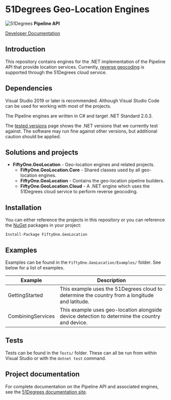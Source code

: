 # 51Degrees Geo-Location Engines

![51Degrees](https://51degrees.com/DesktopModules/FiftyOne/Distributor/Logo.ashx?utm_source=github&utm_medium=repository&utm_content=readme_main&utm_campaign=dotnet-open-source "Data rewards the curious") **Pipeline API**

[Developer Documentation](https://51degrees.com/location-dotnet/index.html?utm_source=github&utm_medium=repository&utm_content=documentation&utm_campaign=dotnet-open-source "developer documentation")
## Introduction

This repository contains engines for the .NET implementation of the Pipeline API 
that provide location services.
Currently, [reverse geocoding](https://en.wikipedia.org/wiki/Reverse_geocoding) 
is supported through the 51Degrees cloud service.

## Dependencies

Visual Studio 2019 or later is recommended. Although Visual Studio Code can be used for working with most of the projects.

The Pipeline engines are written in C# and target .NET Standard 2.0.3.

The [tested versions](https://51degrees.com/documentation/_info__tested_versions.html) page shows 
the .NET versions that we currently test against. The software may run fine against other versions, 
but additional caution should be applied.

## Solutions and projects

- **FiftyOne.GeoLocation** - Geo-location engines and related projects.
  - **FiftyOne.GeoLocation.Core** - Shared classes used by all geo-location engines.
  - **FiftyOne.GeoLocation** - Contains the geo-location pipeline builders.
  - **FiftyOne.GeoLocation.Cloud** - A .NET engine which uses the 51Degrees cloud service to perform reverse geocoding.
  
## Installation

You can either reference the projects in this repository or you can reference the [NuGet][nuget] packages in your project:

```
Install-Package FiftyOne.GeoLocation
```

## Examples

Examples can be found in the `FiftyOne.GeoLocation/Examples/` folder. See below for a list of examples.

|Example|Description|
|-------|-----------|
|GettingStarted|This example uses the 51Degrees cloud to determine the country from a longitude and latitude.|
|CombiningServices|This example uses geo-location alongside device detection to determine the country and device.|

## Tests

Tests can be found in the `Tests/` folder. These can all be run from within Visual Studio or 
with the `dotnet test` command.

## Project documentation

For complete documentation on the Pipeline API and associated engines, see the [51Degrees documentation site][Documentation].

[Documentation]: https://51degrees.com/documentation/index.html
[nuget]: https://www.nuget.org/packages/FiftyOne.GeoLocation/

